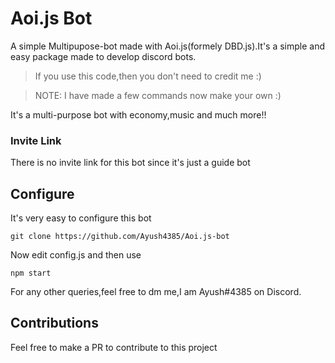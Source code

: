 # Aoi.js Bot
A simple Multipupose-bot made with Aoi.js(formely DBD.js).It's a simple and easy package made to develop discord bots.
> If you use this code,then you don't need to credit me :)

> NOTE: I have made a few commands now make your own :)

It's a multi-purpose bot with economy,music and much more!!
### Invite Link
There is no invite link for this bot since it's just a guide bot
## Configure
It's very easy to configure this bot
```
git clone https://github.com/Ayush4385/Aoi.js-bot
```
Now edit config.js and then use 
```
npm start
```
For any other queries,feel free to dm me,I am Ayush#4385 on Discord.
## Contributions
Feel free to make a PR to contribute to this project
